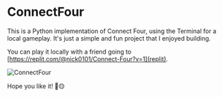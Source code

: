 # ConnectFour
This is a Python implementation of Connect Four, using the Terminal for a local gameplay. It's just a simple and fun project that I enjoyed building.

You can play it locally with a friend going to [https://replit.com/@nick0101/Connect-Four?v=1](replit).

![ConnectFour](https://github.com/user-attachments/assets/0d5c8f01-20dc-4e22-89dc-e8fe03b84bce)

Hope you like it! 🔴🟡
